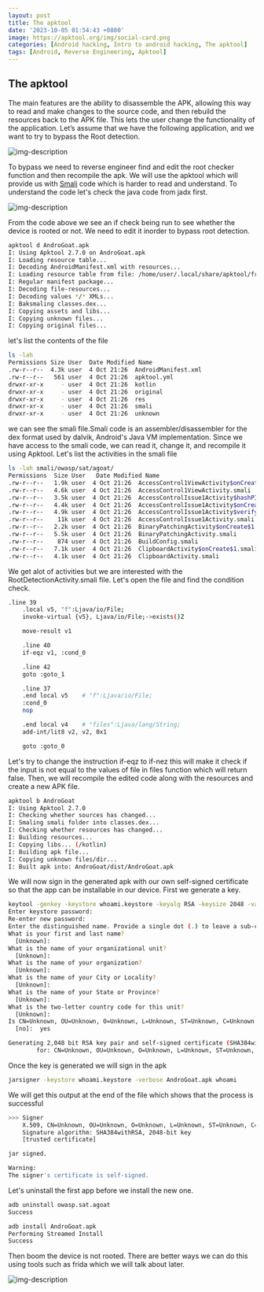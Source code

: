 ```yaml
---
layout: post
title: The apktool
date: '2023-10-05 01:54:43 +0800'
image: https://apktool.org/img/social-card.png
categories: [Android hacking, Intro to android hacking, The apktool]
tags: [Android, Reverse Engineering, Apktool]
---
```


## The apktool
The main features are the ability to disassemble the APK, allowing this way to read and make changes to the source code, and then rebuild the resources back to the APK file. This lets the user change the functionality of the application. Let’s assume that we have the following application, and we want to try to bypass the Root detection.

![img-description](/assets/img/apktool/1.png)

To bypass we need to reverse engineer find and edit the root checker function and then recompile the apk. We will use the apktool which will provide us with [Smali]() code which is harder to read and understand. To understand the code let's check the java code from jadx first.

![img-description](/assets/img/apktool/2.png)

From the code above we see an if check being run to see whether the device is rooted or not. We need to edit it inorder to bypass root detection.
```bash
apktool d AndroGoat.apk
I: Using Apktool 2.7.0 on AndroGoat.apk
I: Loading resource table...
I: Decoding AndroidManifest.xml with resources...
I: Loading resource table from file: /home/user/.local/share/apktool/framework/1.apk
I: Regular manifest package...
I: Decoding file-resources...
I: Decoding values */* XMLs...
I: Baksmaling classes.dex...
I: Copying assets and libs...
I: Copying unknown files...
I: Copying original files...
```
let's list the contents of the file
```bash
ls -lah
Permissions Size User  Date Modified Name
.rw-r--r--  4.3k user  4 Oct 21:26  AndroidManifest.xml
.rw-r--r--   561 user  4 Oct 21:26  apktool.yml
drwxr-xr-x     - user  4 Oct 21:26  kotlin
drwxr-xr-x     - user  4 Oct 21:26  original
drwxr-xr-x     - user  4 Oct 21:26  res
drwxr-xr-x     - user  4 Oct 21:26  smali
drwxr-xr-x     - user  4 Oct 21:26  unknown
```
we can see the smali file.Smali code is an assembler/disassembler for the dex format used by dalvik, Android's Java VM implementation. Since we have access to the smali code, we can read it, change it, and recompile it using Apktool. Let's list the activities in the smali file
```bash
ls -lah smali/owasp/sat/agoat/
Permissions  Size User   Date Modified Name
.rw-r--r--   1.9k user  4 Oct 21:26  AccessControl1ViewActivity$onCreate$1.smali
.rw-r--r--   4.6k user  4 Oct 21:26  AccessControl1ViewActivity.smali
.rw-r--r--   3.5k user  4 Oct 21:26  AccessControlIssue1Activity$hashPIN$md$1.smali
.rw-r--r--   4.4k user  4 Oct 21:26  AccessControlIssue1Activity$onCreate$1.smali
.rw-r--r--   4.9k user  4 Oct 21:26  AccessControlIssue1Activity$verifyPINView$1.smali
.rw-r--r--    11k user  4 Oct 21:26  AccessControlIssue1Activity.smali
.rw-r--r--   2.2k user  4 Oct 21:26  BinaryPatchingActivity$onCreate$1.smali
.rw-r--r--   5.5k user  4 Oct 21:26  BinaryPatchingActivity.smali
.rw-r--r--    874 user  4 Oct 21:26  BuildConfig.smali
.rw-r--r--   7.1k user  4 Oct 21:26  ClipboardActivity$onCreate$1.smali
.rw-r--r--   4.1k user  4 Oct 21:26  ClipboardActivity.smali
```
We get alot of activities but we are interested with the RootDetectionActivity.smali file. Let's open the file and find the condition check.
```bash
.line 39
    .local v5, "f":Ljava/io/File;
    invoke-virtual {v5}, Ljava/io/File;->exists()Z

    move-result v1

    .line 40
    if-eqz v1, :cond_0

    .line 42
    goto :goto_1

    .line 37
    .end local v5    # "f":Ljava/io/File;
    :cond_0
    nop

    .end local v4    # "files":Ljava/lang/String;
    add-int/lit8 v2, v2, 0x1

    goto :goto_0
```
Let's try to change the instruction if-eqz to if-nez this will make it check if the input is not equal to the values of file in files function which will return false. Then, we will recompile the edited code along with the resources and create a new APK file.
```bash
apktool b AndroGoat
I: Using Apktool 2.7.0
I: Checking whether sources has changed...
I: Smaling smali folder into classes.dex...
I: Checking whether resources has changed...
I: Building resources...
I: Copying libs... (/kotlin)
I: Building apk file...
I: Copying unknown files/dir...
I: Built apk into: AndroGoat/dist/AndroGoat.apk
```
We will now sign in the generated apk with our own self-signed certificate so that the app can be installable in our device. First we generate a key.
```bash
keytool -genkey -keystore whoami.keystore -keyalg RSA -keysize 2048 -validity 1000 -alias whoami
Enter keystore password:  
Re-enter new password: 
Enter the distinguished name. Provide a single dot (.) to leave a sub-component empty or press ENTER to use the default value in braces.
What is your first and last name?
  [Unknown]:  
What is the name of your organizational unit?
  [Unknown]:  
What is the name of your organization?
  [Unknown]:  
What is the name of your City or Locality?
  [Unknown]:  
What is the name of your State or Province?
  [Unknown]:  
What is the two-letter country code for this unit?
  [Unknown]:  
Is CN=Unknown, OU=Unknown, O=Unknown, L=Unknown, ST=Unknown, C=Unknown correct?
  [no]:  yes

Generating 2,048 bit RSA key pair and self-signed certificate (SHA384withRSA) with a validity of 1,000 days
        for: CN=Unknown, OU=Unknown, O=Unknown, L=Unknown, ST=Unknown, C=Unknown
```
Once the key is generated we will sign in the apk
```bash
jarsigner -keystore whoami.keystore -verbose AndroGoat.apk whoami
```
We will get this output at the end of the file which shows that the process is successful
```bash
>>> Signer
    X.509, CN=Unknown, OU=Unknown, O=Unknown, L=Unknown, ST=Unknown, C=Unknown
    Signature algorithm: SHA384withRSA, 2048-bit key
    [trusted certificate]

jar signed.

Warning: 
The signer's certificate is self-signed.
```
Let's uninstall the first app before we install the new one.
```bash
adb uninstall owasp.sat.agoat
Success
```
```bash
adb install AndroGoat.apk
Performing Streamed Install
Success
```
Then boom the device is not rooted. There are better ways we can do this using tools such as frida which we will talk about later.

![img-description](/assets/img/apktool/3.png)
